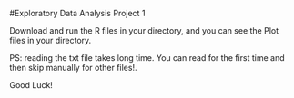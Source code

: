 #Exploratory Data Analysis Project 1

Download and run the R files in your directory, and you can see the Plot files in your directory.

PS: reading the txt file takes long time. You can read for the first time and then skip manually for other files!.

Good Luck!